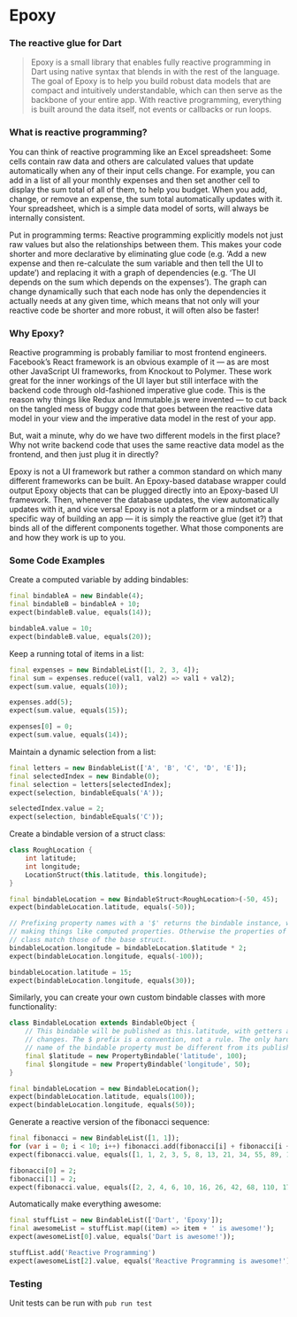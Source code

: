 # Epoxy
### The reactive glue for Dart

> Epoxy is a small library that enables fully reactive programming in Dart using native syntax that blends in with the rest of the language. The goal of Epoxy is to help you build robust data models that are compact and intuitively understandable, which can then serve as the backbone of your entire app. With reactive programming, everything is built around the data itself, not events or callbacks or run loops.  

### What is reactive programming?
You can think of reactive programming like an Excel spreadsheet: Some cells contain raw data and others are calculated values that update automatically when any of their input cells change. For example, you can add in a list of all your monthly expenses and then set another cell to display the sum total of all of them, to help you budget. When you add, change, or remove an expense, the sum total automatically updates with it. Your spreadsheet, which is a simple data model of sorts, will always be internally consistent.

Put in programming terms: Reactive programming explicitly models not just raw values but also the relationships between them. This makes your code shorter and more declarative by eliminating glue code (e.g. ‘Add a new expense and then re-calculate the sum variable and then tell the UI to update’) and replacing it with a graph of dependencies (e.g. ‘The UI depends on the sum which depends on the expenses’). The graph can change dynamically such that each node has only the dependencies it actually needs at any given time, which means that not only will your reactive code be shorter and more robust, it will often also be faster!

### Why Epoxy?
Reactive programming is probably familiar to most frontend engineers. Facebook’s React framework is an obvious example of it — as are most other JavaScript UI frameworks, from Knockout to Polymer. These work great for the inner workings of the UI layer but still interface with the backend code through old-fashioned imperative glue code. This is the reason why things like Redux and Immutable.js were invented — to cut back on the tangled mess of buggy code that goes between the reactive data model in your view and the imperative data model in the rest of your app.

But, wait a minute, why do we have two different models in the first place? Why not write backend code that uses the same reactive data model as the frontend, and then just plug it in directly?

Epoxy is not a UI framework but rather a common standard on which many different frameworks can be built. An Epoxy-based database wrapper could output Epoxy objects that can be plugged directly into an Epoxy-based UI framework. Then, whenever the database updates, the view automatically updates with it, and vice versa! Epoxy is not a platform or a mindset or a specific way of building an app — it is simply the reactive glue (get it?) that binds all of the different components together. What those components are and how they work is up to you.

### Some Code Examples

Create a computed variable by adding bindables:
```dart
final bindableA = new Bindable(4);
final bindableB = bindableA + 10;
expect(bindableB.value, equals(14));

bindableA.value = 10;
expect(bindableB.value, equals(20));
```

Keep a running total of items in a list:
```dart
final expenses = new BindableList([1, 2, 3, 4]);
final sum = expenses.reduce((val1, val2) => val1 + val2);
expect(sum.value, equals(10));

expenses.add(5);
expect(sum.value, equals(15));

expenses[0] = 0;
expect(sum.value, equals(14));
```

Maintain a dynamic selection from a list:
```dart
final letters = new BindableList(['A', 'B', 'C', 'D', 'E']);
final selectedIndex = new Bindable(0);
final selection = letters[selectedIndex];
expect(selection, bindableEquals('A'));

selectedIndex.value = 2;
expect(selection, bindableEquals('C'));
```

Create a bindable version of a struct class:
```dart
class RoughLocation {
    int latitude;
    int longitude;
    LocationStruct(this.latitude, this.longitude);
}

final bindableLocation = new BindableStruct<RoughLocation>(-50, 45);
expect(bindableLocation.latitude, equals(-50));

// Prefixing property names with a '$' returns the bindable instance, which is helpful for
// making things like computed properties. Otherwise the properties of the BindableStruct
// class match those of the base struct.
bindableLocation.longitude = bindableLocation.$latitude * 2;
expect(bindableLocation.longitude, equals(-100));

bindableLocation.latitude = 15;
expect(bindableLocation.longitude, equals(30));
```

Similarly, you can create your own custom bindable classes with more functionality:
```dart
class BindableLocation extends BindableObject {
    // This bindable will be published as this.latitude, with getters and setters to track
    // changes. The $ prefix is a convention, not a rule. The only hard rule is that the
    // name of the bindable property must be different from its published name ('latitude').
    final $latitude = new PropertyBindable('latitude', 100);
    final $longitude = new PropertyBindable('longitude', 50);
}

final bindableLocation = new BindableLocation();
expect(bindableLocation.latitude, equals(100));
expect(bindableLocation.longitude, equals(50));
```

Generate a reactive version of the fibonacci sequence:
```dart
final fibonacci = new BindableList([1, 1]);
for (var i = 0; i < 10; i++) fibonacci.add(fibonacci[i] + fibonacci[i + 1]);
expect(fibonacci.value, equals([1, 1, 2, 3, 5, 8, 13, 21, 34, 55, 89, 144]));

fibonacci[0] = 2;
fibonacci[1] = 2;
expect(fibonacci.value, equals([2, 2, 4, 6, 10, 16, 26, 42, 68, 110, 178, 288]));
```

Automatically make everything awesome:
```dart
final stuffList = new BindableList(['Dart', 'Epoxy']);
final awesomeList = stuffList.map((item) => item + ' is awesome!');
expect(awesomeList[0].value, equals('Dart is awesome!'));

stuffList.add('Reactive Programming')
expect(awesomeList[2].value, equals('Reactive Programming is awesome!'));
```

### Testing

Unit tests can be run with `pub run test`

